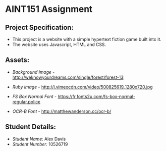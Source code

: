# AINT151 Assignment

## Project Specification:

* This project is a website with a simple hypertext fiction game built into it.
* The website uses Javascript, HTML and CSS.


## Assets:

* *Background image* - http://weknowyourdreams.com/single/forest/forest-13

* *Ruby image* - http://i.vimeocdn.com/video/500825619_1280x720.jpg

* *FS Box Normal Font* - https://fr.fonts2u.com/fs-box-normal-regular.police

* *OCR-B Font* - http://matthewanderson.cc/ocr-b/

## Student Details:

* *Student Name:* Alex Davis
* *Student Number:* 10526719
